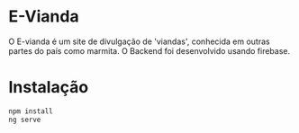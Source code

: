 # E-Vianda

O E-vianda é um site de divulgação de 'viandas', conhecida em outras partes do país como marmita. O Backend foi desenvolvido usando firebase.

# Instalação

```bash
npm install
ng serve
```
